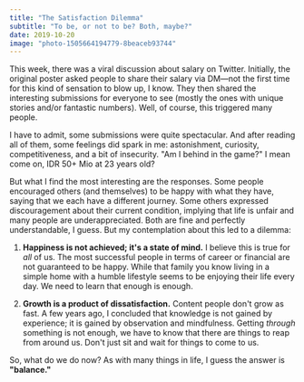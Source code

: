 ```yaml
---
title: "The Satisfaction Dilemma"
subtitle: "To be, or not to be? Both, maybe?"
date: 2019-10-20
image: "photo-1505664194779-8beaceb93744"
---
```


This week, there was a viral discussion about salary on Twitter. Initially, the original poster asked people to share their salary via DM&mdash;not the first time for this kind of sensation to blow up, I know. They then shared the interesting submissions for everyone to see (mostly the ones with unique stories and/or fantastic numbers). Well, of course, this triggered many people.

I have to admit, some submissions were quite spectacular. And after reading all of them, some feelings did spark in me: astonishment, curiosity, competitiveness, and a bit of insecurity. "Am I behind in the game?" I mean come on, IDR 50+ Mio at 23 years old?

But what I find the most interesting are the responses. Some people encouraged others (and themselves) to be happy with what they have, saying that we each have a different journey. Some others expressed discouragement about their current condition, implying that life is unfair and many people are underappreciated. Both are fine and perfectly understandable, I guess. But my contemplation about this led to a dilemma:

1. **Happiness is not achieved; it's a state of mind.** I believe this is true for *all* of us. The most successful people in terms of career or financial are not guaranteed to be happy. While that family you know living in a simple home with a humble lifestyle seems to be enjoying their life every day. We need to learn that enough is enough.

2. **Growth is a product of dissatisfaction.** Content people don't grow as fast. A few years ago, I concluded that knowledge is not gained by experience; it is gained by observation and mindfulness. Getting *through* something is not enough, we have to know that there are things to reap from around us. Don't just sit and wait for things to come to us.

So, what do we do now? As with many things in life, I guess the answer is **"balance."**
